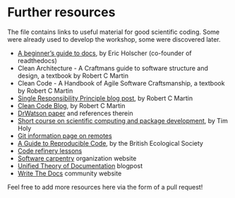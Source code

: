 # Further resources
The file contains links to useful material for good scientific coding. Some were already used to develop the workshop, some were discovered later.

- [A beginner’s guide to docs](https://www.writethedocs.org/guide/writing/beginners-guide-to-docs/), by Eric Holscher (co-founder of readthedocs)
- Clean Architecture - A Craftmans guide to software structure and design, a textbook by Robert C Martin
- Clean Code - A Handbook of Agile Software Craftsmanship, a textbook by Robert C Martin
- [Single Responsibility Principle blog post](https://blog.cleancoder.com/uncle-bob/2014/05/08/SingleReponsibilityPrinciple.html), by Robert C Martin
- [Clean Code Blog](https://blog.cleancoder.com/), by Robert C Martin
- [DrWatson paper](https://joss.theoj.org/papers/10.21105/joss.02673) and references therein
- [Short course on scientific computing and package development](https://www.youtube.com/watch?v=x4oi0IKf52w), by Tim Holy
- [Git information page on remotes](https://git-scm.com/book/en/v2/Git-Branching-Remote-Branches)
- [A Guide to Reproducible Code](https://www.britishecologicalsociety.org/wp-content/uploads/2019/06/BES-Guide-Reproducible-Code-2019.pdf?utm_source=web&utm_medium=web&utm_campaign=better_science), by the British Ecological Society
- [Code refinery lessons](https://coderefinery.org/lessons/)
- [Software carpentry](https://software-carpentry.org/) organization website
- [Unified Theory of Documentation](https://documentation.divio.com/) blogpost
- [Write The Docs](https://www.writethedocs.org/) community website

Feel free to add more resources here via the form of a pull request!
